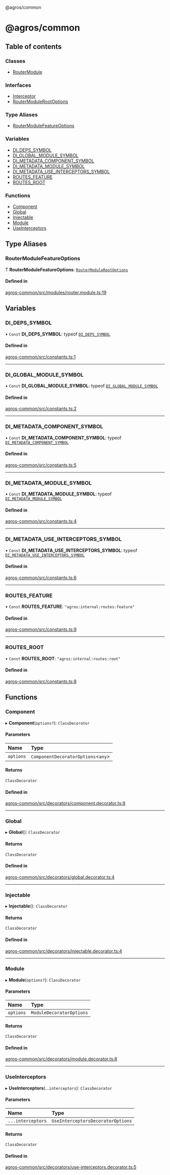 @agros/common

# @agros/common

## Table of contents

### Classes

- [RouterModule](classes/RouterModule.md)

### Interfaces

- [Interceptor](interfaces/Interceptor.md)
- [RouterModuleRootOptions](interfaces/RouterModuleRootOptions.md)

### Type Aliases

- [RouterModuleFeatureOptions](index.md#routermodulefeatureoptions)

### Variables

- [DI\_DEPS\_SYMBOL](index.md#di_deps_symbol)
- [DI\_GLOBAL\_MODULE\_SYMBOL](index.md#di_global_module_symbol)
- [DI\_METADATA\_COMPONENT\_SYMBOL](index.md#di_metadata_component_symbol)
- [DI\_METADATA\_MODULE\_SYMBOL](index.md#di_metadata_module_symbol)
- [DI\_METADATA\_USE\_INTERCEPTORS\_SYMBOL](index.md#di_metadata_use_interceptors_symbol)
- [ROUTES\_FEATURE](index.md#routes_feature)
- [ROUTES\_ROOT](index.md#routes_root)

### Functions

- [Component](index.md#component)
- [Global](index.md#global)
- [Injectable](index.md#injectable)
- [Module](index.md#module)
- [UseInterceptors](index.md#useinterceptors)

## Type Aliases

### <a id="routermodulefeatureoptions" name="routermodulefeatureoptions"></a> RouterModuleFeatureOptions

Ƭ **RouterModuleFeatureOptions**: [`RouterModuleRootOptions`](interfaces/RouterModuleRootOptions.md)

#### Defined in

[agros-common/src/modules/router.module.ts:19](https://github.com/agrosjs/agros/blob/4f8a29b/packages/agros-common/src/modules/router.module.ts#L19)

## Variables

### <a id="di_deps_symbol" name="di_deps_symbol"></a> DI\_DEPS\_SYMBOL

• `Const` **DI\_DEPS\_SYMBOL**: typeof [`DI_DEPS_SYMBOL`](index.md#di_deps_symbol)

#### Defined in

[agros-common/src/constants.ts:1](https://github.com/agrosjs/agros/blob/4f8a29b/packages/agros-common/src/constants.ts#L1)

___

### <a id="di_global_module_symbol" name="di_global_module_symbol"></a> DI\_GLOBAL\_MODULE\_SYMBOL

• `Const` **DI\_GLOBAL\_MODULE\_SYMBOL**: typeof [`DI_GLOBAL_MODULE_SYMBOL`](index.md#di_global_module_symbol)

#### Defined in

[agros-common/src/constants.ts:2](https://github.com/agrosjs/agros/blob/4f8a29b/packages/agros-common/src/constants.ts#L2)

___

### <a id="di_metadata_component_symbol" name="di_metadata_component_symbol"></a> DI\_METADATA\_COMPONENT\_SYMBOL

• `Const` **DI\_METADATA\_COMPONENT\_SYMBOL**: typeof [`DI_METADATA_COMPONENT_SYMBOL`](index.md#di_metadata_component_symbol)

#### Defined in

[agros-common/src/constants.ts:5](https://github.com/agrosjs/agros/blob/4f8a29b/packages/agros-common/src/constants.ts#L5)

___

### <a id="di_metadata_module_symbol" name="di_metadata_module_symbol"></a> DI\_METADATA\_MODULE\_SYMBOL

• `Const` **DI\_METADATA\_MODULE\_SYMBOL**: typeof [`DI_METADATA_MODULE_SYMBOL`](index.md#di_metadata_module_symbol)

#### Defined in

[agros-common/src/constants.ts:4](https://github.com/agrosjs/agros/blob/4f8a29b/packages/agros-common/src/constants.ts#L4)

___

### <a id="di_metadata_use_interceptors_symbol" name="di_metadata_use_interceptors_symbol"></a> DI\_METADATA\_USE\_INTERCEPTORS\_SYMBOL

• `Const` **DI\_METADATA\_USE\_INTERCEPTORS\_SYMBOL**: typeof [`DI_METADATA_USE_INTERCEPTORS_SYMBOL`](index.md#di_metadata_use_interceptors_symbol)

#### Defined in

[agros-common/src/constants.ts:6](https://github.com/agrosjs/agros/blob/4f8a29b/packages/agros-common/src/constants.ts#L6)

___

### <a id="routes_feature" name="routes_feature"></a> ROUTES\_FEATURE

• `Const` **ROUTES\_FEATURE**: ``"agros:internal:routes:feature"``

#### Defined in

[agros-common/src/constants.ts:9](https://github.com/agrosjs/agros/blob/4f8a29b/packages/agros-common/src/constants.ts#L9)

___

### <a id="routes_root" name="routes_root"></a> ROUTES\_ROOT

• `Const` **ROUTES\_ROOT**: ``"agros:internal:routes:root"``

#### Defined in

[agros-common/src/constants.ts:8](https://github.com/agrosjs/agros/blob/4f8a29b/packages/agros-common/src/constants.ts#L8)

## Functions

### <a id="component" name="component"></a> Component

▸ **Component**(`options?`): `ClassDecorator`

#### Parameters

| Name | Type |
| :------ | :------ |
| `options` | `ComponentDecoratorOptions`<`any`\> |

#### Returns

`ClassDecorator`

#### Defined in

[agros-common/src/decorators/component.decorator.ts:8](https://github.com/agrosjs/agros/blob/4f8a29b/packages/agros-common/src/decorators/component.decorator.ts#L8)

___

### <a id="global" name="global"></a> Global

▸ **Global**(): `ClassDecorator`

#### Returns

`ClassDecorator`

#### Defined in

[agros-common/src/decorators/global.decorator.ts:4](https://github.com/agrosjs/agros/blob/4f8a29b/packages/agros-common/src/decorators/global.decorator.ts#L4)

___

### <a id="injectable" name="injectable"></a> Injectable

▸ **Injectable**(): `ClassDecorator`

#### Returns

`ClassDecorator`

#### Defined in

[agros-common/src/decorators/injectable.decorator.ts:4](https://github.com/agrosjs/agros/blob/4f8a29b/packages/agros-common/src/decorators/injectable.decorator.ts#L4)

___

### <a id="module" name="module"></a> Module

▸ **Module**(`options?`): `ClassDecorator`

#### Parameters

| Name | Type |
| :------ | :------ |
| `options` | `ModuleDecoratorOptions` |

#### Returns

`ClassDecorator`

#### Defined in

[agros-common/src/decorators/module.decorator.ts:8](https://github.com/agrosjs/agros/blob/4f8a29b/packages/agros-common/src/decorators/module.decorator.ts#L8)

___

### <a id="useinterceptors" name="useinterceptors"></a> UseInterceptors

▸ **UseInterceptors**(...`interceptors`): `ClassDecorator`

#### Parameters

| Name | Type |
| :------ | :------ |
| `...interceptors` | `UseInterceptorsDecoratorOptions` |

#### Returns

`ClassDecorator`

#### Defined in

[agros-common/src/decorators/use-interceptors.decorator.ts:5](https://github.com/agrosjs/agros/blob/4f8a29b/packages/agros-common/src/decorators/use-interceptors.decorator.ts#L5)
